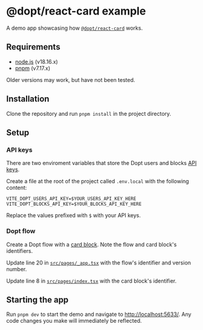 # @dopt/react-card example

A demo app showcasing how [`@dopt/react-card`](https://github.com/dopt/odopt/tree/main/components/%40dopt/react/card) works.

## Requirements

- [node.js](https://nodejs.org/) (v18.16.x)
- [pnpm](https://pnpm.io/) (v7.17.x)

Older versions may work, but have not been tested.

## Installation

Clone the repository and run `pnpm install` in the project directory.

## Setup

### API keys

There are two enviroment variables that store the Dopt users and blocks [API keys](https://docs.dopt.com/setup/api-keys/).

Create a file at the root of the project called `.env.local` with the following content:

```
VITE_DOPT_USERS_API_KEY=$YOUR_USERS_API_KEY_HERE
VITE_DOPT_BLOCKS_API_KEY=$YOUR_BLOCKS_API_KEY_HERE
```

Replace the values prefixed with `$` with your API keys.

### Dopt flow

Create a Dopt flow with a [card block](https://docs.dopt.com/concepts/blocks/card/). Note the flow and card block's identifiers.

Update line 20 in [`src/pages/_app.tsx`](./src/pages/_app.tsx#L20) with the flow's identifier and version number.

Update line 8 in [`src/pages/index.tsx`](./src/pages/index.tsx#L8) with the card block's identifier.

## Starting the app

Run `pnpm dev` to start the demo and navigate to [http://localhost:5633/](http://localhost:5633/). Any code changes you make will immediately be reflected.
